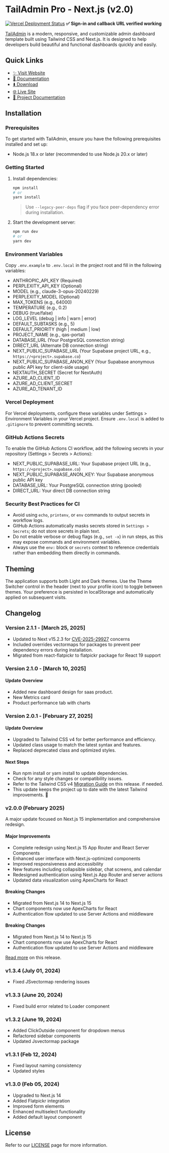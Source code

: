 # TailAdmin Pro - Next.js (v2.0)

[![Vercel Deployment Status](https://vercel.com/avocardow/qas-portal/badge.svg)](https://vercel.com/avocardow/qas-portal)
**✅ Sign-in and callback URL verified working**

[TailAdmin](https://tailadmin.com) is a modern, responsive, and customizable admin dashboard template built using
Tailwind CSS and Next.js. It is designed to help developers build beautiful and functional dashboards quickly and
easily.

## Quick Links

- [✨ Visit Website](https://tailadmin.com)
- [📄 Documentation](https://tailadmin.com/docs)
- [⬇️ Download](https://tailadmin.com/download)
- [🌐 Live Site](https://nextjs-demo.tailadmin.com)
- [📘 Project Documentation](docs/project-documentation.md)

## Installation

### Prerequisites

To get started with TailAdmin, ensure you have the following prerequisites installed and set up:

- Node.js 18.x or later (recommended to use Node.js 20.x or later)

### Getting Started

1. Install dependencies:

   ```bash
   npm install
   # or
   yarn install
   ```

   > Use `--legacy-peer-deps` flag if you face peer-dependency error during installation.

2. Start the development server:
   ```bash
   npm run dev
   # or
   yarn dev
   ```

### Environment Variables

Copy `.env.example` to `.env.local` in the project root and fill in the following variables:

- ANTHROPIC_API_KEY (Required)
- PERPLEXITY_API_KEY (Optional)
- MODEL (e.g., claude-3-opus-20240229)
- PERPLEXITY_MODEL (Optional)
- MAX_TOKENS (e.g., 64000)
- TEMPERATURE (e.g., 0.2)
- DEBUG (true/false)
- LOG_LEVEL (debug | info | warn | error)
- DEFAULT_SUBTASKS (e.g., 5)
- DEFAULT_PRIORITY (high | medium | low)
- PROJECT_NAME (e.g., qas-portal)
- DATABASE_URL (Your PostgreSQL connection string)
- DIRECT_URL (Alternate DB connection string)
- NEXT_PUBLIC_SUPABASE_URL (Your Supabase project URL, e.g., `https://<project>.supabase.co`)
- NEXT_PUBLIC_SUPABASE_ANON_KEY (Your Supabase anonymous public API key for client-side usage)
- NEXTAUTH_SECRET (Secret for NextAuth)
- AZURE_AD_CLIENT_ID
- AZURE_AD_CLIENT_SECRET
- AZURE_AD_TENANT_ID

### Vercel Deployment

For Vercel deployments, configure these variables under Settings > Environment Variables in your Vercel project. Ensure `.env.local` is added to `.gitignore` to prevent committing secrets.

### GitHub Actions Secrets

To enable the GitHub Actions CI workflow, add the following secrets in your repository (Settings > Secrets > Actions):

- NEXT_PUBLIC_SUPABASE_URL: Your Supabase project URL (e.g., `https://<project>.supabase.co`)
- NEXT_PUBLIC_SUPABASE_ANON_KEY: Your Supabase anonymous public API key
- DATABASE_URL: Your PostgreSQL connection string (pooled)
- DIRECT_URL: Your direct DB connection string

### Security Best Practices for CI

- Avoid using `echo`, `printenv`, or `env` commands to output secrets in workflow logs.
- GitHub Actions automatically masks secrets stored in `Settings > Secrets`; do not store secrets in plain text.
- Do not enable verbose or debug flags (e.g., `set -x`) in run steps, as this may expose commands and environment variables.
- Always use the `env:` block or `secrets` context to reference credentials rather than embedding them directly in commands.

## Theming

The application supports both Light and Dark themes. Use the Theme Switcher control in the header (next to your profile icon) to toggle between themes. Your preference is persisted in localStorage and automatically applied on subsequent visits.

## Changelog

### Version 2.1.1 - [March 25, 2025]

- Updated to Next v15.2.3 for [CVE-2025-29927](https://nextjs.org/blog/cve-2025-29927) concerns
- Included overrides vectormaps for packages to prevent peer dependency errors during installation.
- Migrated from react-flatpickr to flatpickr package for React 19 support

### Version 2.1.0 - [March 10, 2025]

#### Update Overview

- Added new dashboard design for saas product.
- New Metrics card
- Product performance tab with charts

### Version 2.0.1 - [February 27, 2025]

#### Update Overview

- Upgraded to Tailwind CSS v4 for better performance and efficiency.
- Updated class usage to match the latest syntax and features.
- Replaced deprecated class and optimized styles.

#### Next Steps

- Run npm install or yarn install to update dependencies.
- Check for any style changes or compatibility issues.
- Refer to the Tailwind CSS v4 [Migration Guide](https://tailwindcss.com/docs/upgrade-guide) on this release. if needed.
- This update keeps the project up to date with the latest Tailwind improvements. 🚀

### v2.0.0 (February 2025)

A major update focused on Next.js 15 implementation and comprehensive redesign.

#### Major Improvements

- Complete redesign using Next.js 15 App Router and React Server Components
- Enhanced user interface with Next.js-optimized components
- Improved responsiveness and accessibility
- New features including collapsible sidebar, chat screens, and calendar
- Redesigned authentication using Next.js App Router and server actions
- Updated data visualization using ApexCharts for React

#### Breaking Changes

- Migrated from Next.js 14 to Next.js 15
- Chart components now use ApexCharts for React
- Authentication flow updated to use Server Actions and middleware

#### Breaking Changes

- Migrated from Next.js 14 to Next.js 15
- Chart components now use ApexCharts for React
- Authentication flow updated to use Server Actions and middleware

[Read more](https://tailadmin.com/docs/update-logs/nextjs) on this release.

### v1.3.4 (July 01, 2024)

- Fixed JSvectormap rendering issues

### v1.3.3 (June 20, 2024)

- Fixed build error related to Loader component

### v1.3.2 (June 19, 2024)

- Added ClickOutside component for dropdown menus
- Refactored sidebar components
- Updated Jsvectormap package

### v1.3.1 (Feb 12, 2024)

- Fixed layout naming consistency
- Updated styles

### v1.3.0 (Feb 05, 2024)

- Upgraded to Next.js 14
- Added Flatpickr integration
- Improved form elements
- Enhanced multiselect functionality
- Added default layout component

## License

Refer to our [LICENSE](https://tailadmin.com/license) page for more information.
